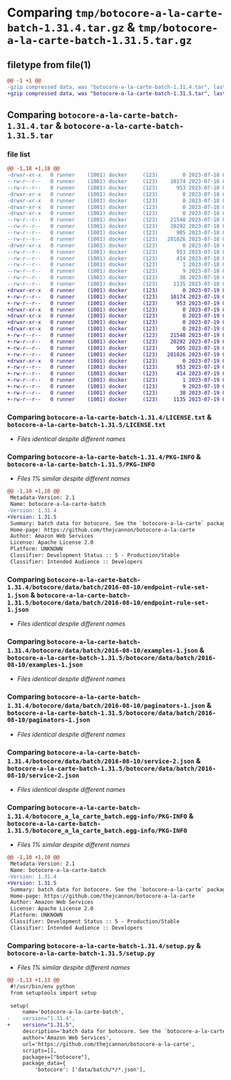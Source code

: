 # Comparing `tmp/botocore-a-la-carte-batch-1.31.4.tar.gz` & `tmp/botocore-a-la-carte-batch-1.31.5.tar.gz`

## filetype from file(1)

```diff
@@ -1 +1 @@
-gzip compressed data, was "botocore-a-la-carte-batch-1.31.4.tar", last modified: Tue Jul 18 01:55:02 2023, max compression
+gzip compressed data, was "botocore-a-la-carte-batch-1.31.5.tar", last modified: Wed Jul 19 02:43:44 2023, max compression
```

## Comparing `botocore-a-la-carte-batch-1.31.4.tar` & `botocore-a-la-carte-batch-1.31.5.tar`

### file list

```diff
@@ -1,18 +1,18 @@
-drwxr-xr-x   0 runner    (1001) docker     (123)        0 2023-07-18 01:55:02.932191 botocore-a-la-carte-batch-1.31.4/
--rw-r--r--   0 runner    (1001) docker     (123)    10174 2023-07-18 01:55:02.000000 botocore-a-la-carte-batch-1.31.4/LICENSE.txt
--rw-r--r--   0 runner    (1001) docker     (123)      953 2023-07-18 01:55:02.932191 botocore-a-la-carte-batch-1.31.4/PKG-INFO
-drwxr-xr-x   0 runner    (1001) docker     (123)        0 2023-07-18 01:55:02.932191 botocore-a-la-carte-batch-1.31.4/botocore/
-drwxr-xr-x   0 runner    (1001) docker     (123)        0 2023-07-18 01:55:02.932191 botocore-a-la-carte-batch-1.31.4/botocore/data/
-drwxr-xr-x   0 runner    (1001) docker     (123)        0 2023-07-18 01:55:02.932191 botocore-a-la-carte-batch-1.31.4/botocore/data/batch/
-drwxr-xr-x   0 runner    (1001) docker     (123)        0 2023-07-18 01:55:02.932191 botocore-a-la-carte-batch-1.31.4/botocore/data/batch/2016-08-10/
--rw-r--r--   0 runner    (1001) docker     (123)    21548 2023-07-18 01:54:49.000000 botocore-a-la-carte-batch-1.31.4/botocore/data/batch/2016-08-10/endpoint-rule-set-1.json
--rw-r--r--   0 runner    (1001) docker     (123)    20292 2023-07-18 01:54:49.000000 botocore-a-la-carte-batch-1.31.4/botocore/data/batch/2016-08-10/examples-1.json
--rw-r--r--   0 runner    (1001) docker     (123)      905 2023-07-18 01:54:49.000000 botocore-a-la-carte-batch-1.31.4/botocore/data/batch/2016-08-10/paginators-1.json
--rw-r--r--   0 runner    (1001) docker     (123)   281026 2023-07-18 01:54:49.000000 botocore-a-la-carte-batch-1.31.4/botocore/data/batch/2016-08-10/service-2.json
-drwxr-xr-x   0 runner    (1001) docker     (123)        0 2023-07-18 01:55:02.932191 botocore-a-la-carte-batch-1.31.4/botocore_a_la_carte_batch.egg-info/
--rw-r--r--   0 runner    (1001) docker     (123)      953 2023-07-18 01:55:02.000000 botocore-a-la-carte-batch-1.31.4/botocore_a_la_carte_batch.egg-info/PKG-INFO
--rw-r--r--   0 runner    (1001) docker     (123)      414 2023-07-18 01:55:02.000000 botocore-a-la-carte-batch-1.31.4/botocore_a_la_carte_batch.egg-info/SOURCES.txt
--rw-r--r--   0 runner    (1001) docker     (123)        1 2023-07-18 01:55:02.000000 botocore-a-la-carte-batch-1.31.4/botocore_a_la_carte_batch.egg-info/dependency_links.txt
--rw-r--r--   0 runner    (1001) docker     (123)        9 2023-07-18 01:55:02.000000 botocore-a-la-carte-batch-1.31.4/botocore_a_la_carte_batch.egg-info/top_level.txt
--rw-r--r--   0 runner    (1001) docker     (123)       38 2023-07-18 01:55:02.932191 botocore-a-la-carte-batch-1.31.4/setup.cfg
--rw-r--r--   0 runner    (1001) docker     (123)     1135 2023-07-18 01:55:02.000000 botocore-a-la-carte-batch-1.31.4/setup.py
+drwxr-xr-x   0 runner    (1001) docker     (123)        0 2023-07-19 02:43:44.691513 botocore-a-la-carte-batch-1.31.5/
+-rw-r--r--   0 runner    (1001) docker     (123)    10174 2023-07-19 02:43:44.000000 botocore-a-la-carte-batch-1.31.5/LICENSE.txt
+-rw-r--r--   0 runner    (1001) docker     (123)      953 2023-07-19 02:43:44.691513 botocore-a-la-carte-batch-1.31.5/PKG-INFO
+drwxr-xr-x   0 runner    (1001) docker     (123)        0 2023-07-19 02:43:44.691513 botocore-a-la-carte-batch-1.31.5/botocore/
+drwxr-xr-x   0 runner    (1001) docker     (123)        0 2023-07-19 02:43:44.691513 botocore-a-la-carte-batch-1.31.5/botocore/data/
+drwxr-xr-x   0 runner    (1001) docker     (123)        0 2023-07-19 02:43:44.691513 botocore-a-la-carte-batch-1.31.5/botocore/data/batch/
+drwxr-xr-x   0 runner    (1001) docker     (123)        0 2023-07-19 02:43:44.691513 botocore-a-la-carte-batch-1.31.5/botocore/data/batch/2016-08-10/
+-rw-r--r--   0 runner    (1001) docker     (123)    21548 2023-07-19 02:43:32.000000 botocore-a-la-carte-batch-1.31.5/botocore/data/batch/2016-08-10/endpoint-rule-set-1.json
+-rw-r--r--   0 runner    (1001) docker     (123)    20292 2023-07-19 02:43:32.000000 botocore-a-la-carte-batch-1.31.5/botocore/data/batch/2016-08-10/examples-1.json
+-rw-r--r--   0 runner    (1001) docker     (123)      905 2023-07-19 02:43:32.000000 botocore-a-la-carte-batch-1.31.5/botocore/data/batch/2016-08-10/paginators-1.json
+-rw-r--r--   0 runner    (1001) docker     (123)   281026 2023-07-19 02:43:32.000000 botocore-a-la-carte-batch-1.31.5/botocore/data/batch/2016-08-10/service-2.json
+drwxr-xr-x   0 runner    (1001) docker     (123)        0 2023-07-19 02:43:44.691513 botocore-a-la-carte-batch-1.31.5/botocore_a_la_carte_batch.egg-info/
+-rw-r--r--   0 runner    (1001) docker     (123)      953 2023-07-19 02:43:44.000000 botocore-a-la-carte-batch-1.31.5/botocore_a_la_carte_batch.egg-info/PKG-INFO
+-rw-r--r--   0 runner    (1001) docker     (123)      414 2023-07-19 02:43:44.000000 botocore-a-la-carte-batch-1.31.5/botocore_a_la_carte_batch.egg-info/SOURCES.txt
+-rw-r--r--   0 runner    (1001) docker     (123)        1 2023-07-19 02:43:44.000000 botocore-a-la-carte-batch-1.31.5/botocore_a_la_carte_batch.egg-info/dependency_links.txt
+-rw-r--r--   0 runner    (1001) docker     (123)        9 2023-07-19 02:43:44.000000 botocore-a-la-carte-batch-1.31.5/botocore_a_la_carte_batch.egg-info/top_level.txt
+-rw-r--r--   0 runner    (1001) docker     (123)       38 2023-07-19 02:43:44.691513 botocore-a-la-carte-batch-1.31.5/setup.cfg
+-rw-r--r--   0 runner    (1001) docker     (123)     1135 2023-07-19 02:43:44.000000 botocore-a-la-carte-batch-1.31.5/setup.py
```

### Comparing `botocore-a-la-carte-batch-1.31.4/LICENSE.txt` & `botocore-a-la-carte-batch-1.31.5/LICENSE.txt`

 * *Files identical despite different names*

### Comparing `botocore-a-la-carte-batch-1.31.4/PKG-INFO` & `botocore-a-la-carte-batch-1.31.5/PKG-INFO`

 * *Files 1% similar despite different names*

```diff
@@ -1,10 +1,10 @@
 Metadata-Version: 2.1
 Name: botocore-a-la-carte-batch
-Version: 1.31.4
+Version: 1.31.5
 Summary: batch data for botocore. See the `botocore-a-la-carte` package for more info.
 Home-page: https://github.com/thejcannon/botocore-a-la-carte
 Author: Amazon Web Services
 License: Apache License 2.0
 Platform: UNKNOWN
 Classifier: Development Status :: 5 - Production/Stable
 Classifier: Intended Audience :: Developers
```

### Comparing `botocore-a-la-carte-batch-1.31.4/botocore/data/batch/2016-08-10/endpoint-rule-set-1.json` & `botocore-a-la-carte-batch-1.31.5/botocore/data/batch/2016-08-10/endpoint-rule-set-1.json`

 * *Files identical despite different names*

### Comparing `botocore-a-la-carte-batch-1.31.4/botocore/data/batch/2016-08-10/examples-1.json` & `botocore-a-la-carte-batch-1.31.5/botocore/data/batch/2016-08-10/examples-1.json`

 * *Files identical despite different names*

### Comparing `botocore-a-la-carte-batch-1.31.4/botocore/data/batch/2016-08-10/paginators-1.json` & `botocore-a-la-carte-batch-1.31.5/botocore/data/batch/2016-08-10/paginators-1.json`

 * *Files identical despite different names*

### Comparing `botocore-a-la-carte-batch-1.31.4/botocore/data/batch/2016-08-10/service-2.json` & `botocore-a-la-carte-batch-1.31.5/botocore/data/batch/2016-08-10/service-2.json`

 * *Files identical despite different names*

### Comparing `botocore-a-la-carte-batch-1.31.4/botocore_a_la_carte_batch.egg-info/PKG-INFO` & `botocore-a-la-carte-batch-1.31.5/botocore_a_la_carte_batch.egg-info/PKG-INFO`

 * *Files 1% similar despite different names*

```diff
@@ -1,10 +1,10 @@
 Metadata-Version: 2.1
 Name: botocore-a-la-carte-batch
-Version: 1.31.4
+Version: 1.31.5
 Summary: batch data for botocore. See the `botocore-a-la-carte` package for more info.
 Home-page: https://github.com/thejcannon/botocore-a-la-carte
 Author: Amazon Web Services
 License: Apache License 2.0
 Platform: UNKNOWN
 Classifier: Development Status :: 5 - Production/Stable
 Classifier: Intended Audience :: Developers
```

### Comparing `botocore-a-la-carte-batch-1.31.4/setup.py` & `botocore-a-la-carte-batch-1.31.5/setup.py`

 * *Files 1% similar despite different names*

```diff
@@ -1,13 +1,13 @@
 #!/usr/bin/env python
 from setuptools import setup
 
 setup(
     name='botocore-a-la-carte-batch',
-    version="1.31.4",
+    version="1.31.5",
     description='batch data for botocore. See the `botocore-a-la-carte` package for more info.',
     author='Amazon Web Services',
     url='https://github.com/thejcannon/botocore-a-la-carte',
     scripts=[],
     packages=["botocore"],
     package_data={
         'botocore': ['data/batch/*/*.json'],
```

